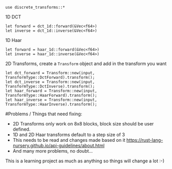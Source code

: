 `use discrete_transforms::*`

1D DCT 

```
let forward = dct_1d::forward(&Vec<f64>)
let inverse = dct_1d::inverse(&Vec<f64>)
```

1D Haar 

```
let forward = haar_1d::forward(&Vec<f64>)
let inverse = haar_1d::inverse(&Vec<f64>)
```

2D Transforms, create a `Transform` object and add in the transform you want 
```
let dct_forward = Transform::new(input, TransformType::DctForward).transform();
let dct_inverse = Transform::new(input, TransformType::DctInverse).transform();
let haar_forward = Transform::new(input, TransformType::HaarForward).transform();
let haar_inverse = Transform::new(input, TransformType::HaarInverse).transform();
```

#Problems / Things that need fixing:
* 2D Transforms only work on 8x8 blocks, block size should be user defined.
* 1D and 2D Haar transforms default to a step size of 3
* This needs to be read and changes made based on it https://rust-lang-nursery.github.io/api-guidelines/about.html
* And many more problems, no doubt...



This is a learning project as much as anything so things will change a lot :-)
